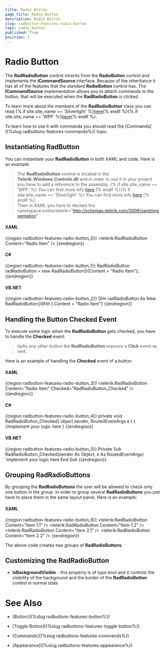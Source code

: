 ```yaml
---
title: Radio Button
page_title: Radio Button
description: Radio Button
slug: radbutton-features-radio-button
tags: radio,button
published: True
position: 2
---
```


# Radio Button



The __RadRadioButton__ control inherits from the __RadioButton__ control and implements the __ICommandSource__ interface. Because of the inheritance it has all of the features that the standard __RadioButton__ control has. The __ICommandSource__ implementation allows you to attach commands to the button, that will be executed when the __RadRadioButton__ is clicked.
	  

To learn more about the members of the __RadRadioButton__ class you can read {% if site.site_name == 'Silverlight' %}[here](http://www.telerik.com/help/silverlight/allmembers_t_telerik_windows_controls_radradiobutton.html){% endif %}{% if site.site_name == 'WPF' %}[here](http://www.telerik.com/help/wpf/allmembers_t_telerik_windows_controls_radradiobutton.html){% endif %}.

To learn how to use it with commands you should read the [Commands]({%slug radbuttons-features-commands%}) topic.
	  

## Instantiating RadButton

You can instantiate your __RadRadioButton__ in both XAML and code. Here is an example:
		

>The __RadRadioButton__ control is located in the __Telerik.Windows.Controls.dll__ and in order to use it in your project you have to add a reference to the assembly. {% if site.site_name == 'WPF' %} You can find more info [here](http://www.telerik.com/help/wpf/installation-installing-controls-dependencies-wpf.html).{% endif %}{% if site.site_name == 'Silverlight' %} You can find more info [here](http://www.telerik.com/help/silverlight/installation-installing-controls-dependencies.html).{% endif %} <br/> Then in XAML you have to declare the namespace:xmlns:telerik="http://schemas.telerik.com/2008/xaml/presentation"

#### __XAML__

{{region radbutton-features-radio-button_0}}
	<telerik:RadRadioButton Content="Radio Item" />
	{{endregion}}



#### __C#__

{{region radbutton-features-radio-button_1}}
	RadRadioButton radRadioButton = new RadRadioButton(){Content = "Radio Item"};
	{{endregion}}



#### __VB.NET__

{{region radbutton-features-radio-button_2}}
	Dim radRadioButton As New RadRadioButton()With {.Content = "Radio Item"}
	{{endregion}}



## Handling the Button Checked Event

To execute some logic when the __RadRadioButton__ gets checked, you have to handle the __Checked__ event:
		

>tipAs any other button the __RadRadioButton__ exposes a __Click__ event as well.
		

Here is an example of handling the __Checked__ event of a button.
		

#### __XAML__

{{region radbutton-features-radio-button_3}}
	<telerik:RadRadioButton Content="Radio Item" Checked="RadRadioButton_Checked" />
	{{endregion}}



#### __C#__

{{region radbutton-features-radio-button_4}}
	private void RadRadioButton_Checked( object sender, RoutedEventArgs e )
	{
	    //implement your logic here
	}
	{{endregion}}



#### __VB.NET__

{{region radbutton-features-radio-button_5}}
	Private Sub RadRadioButton_Checked(sender As Object, e As RoutedEventArgs)
	 'implement your logic here
	End Sub
	{{endregion}}



## Grouping RadRadioButtons

 By grouping the __RadRadioButtons__ the user will be allowed to check only one button in the group. In order to group several __RadRadioButtons__ you just have to place them in the same layout panel. Here is an example:
		

#### __XAML__

{{region radbutton-features-radio-button_6}}
	<StackPanel>
	    <telerik:RadRadioButton Content="Item 1.1" />
	    <telerik:RadRadioButton Content="Item 1.2" />
	</StackPanel>
	<StackPanel>
	    <telerik:RadRadioButton Content="Item 2.1" />
	    <telerik:RadRadioButton Content="Item 2.2" />
	</StackPanel>
	{{endregion}}


The above code creates two groups of __RadRadioButtons__.
		

## Customizing the RadRadioButton

* __IsBackgroundVisible__ - this property is of type bool and it controls the visibility of the background and the border of the __RadRadioButton__ control in normal state
		  

# See Also

 * [Button]({%slug radbuttons-features-button%})

 * [Toggle Button]({%slug radbuttons-features-toggle-button%})

 * [Commands]({%slug radbuttons-features-commands%})

 * [Appearance]({%slug radbuttons-features-appearance%})
